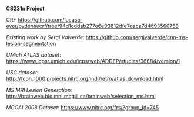 **CS231n Project**

CRF https://github.com/lucasb-eyer/pydensecrf/tree/94d1cddab277e6e93812dfe7daca7d4693560758


*Existing work by Sergi Valverde*: https://github.com/sergivalverde/cnn-ms-lesion-segmentation

*UMich ATLAS dataset*: https://www.icpsr.umich.edu/icpsrweb/ADDEP/studies/36684/version/1

*USC dataset*: http://fcon_1000.projects.nitrc.org/indi/retro/atlas_download.html

*MS MRI Lesion Generation*: http://brainweb.bic.mni.mcgill.ca/brainweb/selection_ms.html

*MCCAI 2008 Dataset*: https://www.nitrc.org/frs/?group_id=745
